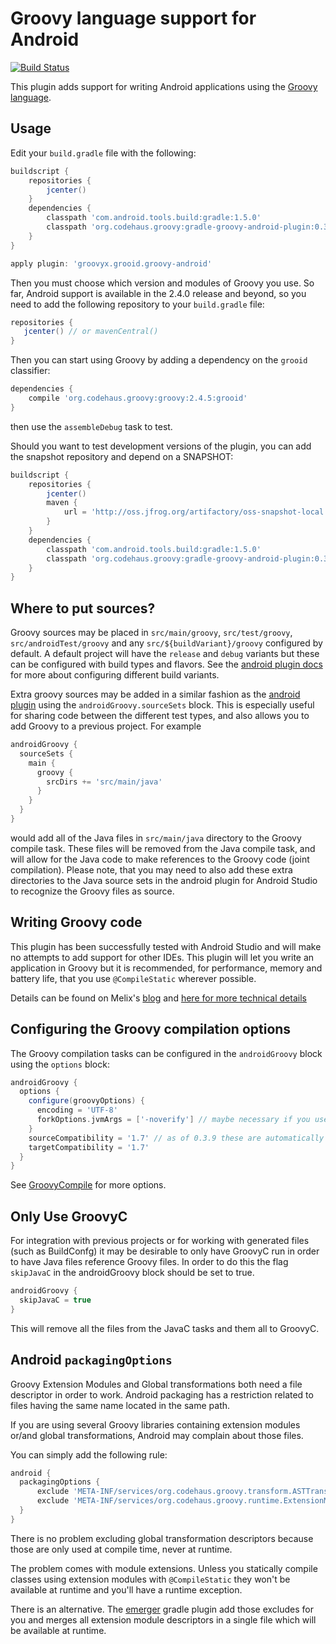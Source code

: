 Groovy language support for Android
===================================

[![Build Status](https://travis-ci.org/groovy/groovy-android-gradle-plugin.svg?branch=master)](https://travis-ci.org/groovy/groovy-android-gradle-plugin)

This plugin adds support for writing Android applications using the [Groovy language](http://groovy-lang.org).

Usage
-----

Edit your `build.gradle` file with the following:

```groovy
buildscript {
    repositories {
        jcenter()
    }
    dependencies {
        classpath 'com.android.tools.build:gradle:1.5.0'
        classpath 'org.codehaus.groovy:gradle-groovy-android-plugin:0.3.8'
    }
}

apply plugin: 'groovyx.grooid.groovy-android'
```

Then you must choose which version and modules of Groovy you use. So far, Android support is available in
the 2.4.0 release and beyond, so you need to add the following repository to your `build.gradle` file:

```groovy
repositories {
   jcenter() // or mavenCentral()
}
```

Then you can start using Groovy by adding a dependency on the `grooid` classifier:

```groovy
dependencies {
    compile 'org.codehaus.groovy:groovy:2.4.5:grooid'
}
```

then use the `assembleDebug` task to test.

Should you want to test development versions of the plugin, you can add the snapshot repository and depend on a SNAPSHOT:

```groovy
buildscript {
    repositories {
        jcenter()
        maven {
            url = 'http://oss.jfrog.org/artifactory/oss-snapshot-local'
        }
    }
    dependencies {
        classpath 'com.android.tools.build:gradle:1.5.0'
        classpath 'org.codehaus.groovy:gradle-groovy-android-plugin:0.3.9-SNAPSHOT'
    }
}
```

Where to put sources?
---------------------

Groovy sources may be placed in `src/main/groovy`, `src/test/groovy`, `src/androidTest/groovy` and any `src/${buildVariant}/groovy` 
configured by default. A default project will have the `release` and `debug` variants but these can be configured with build
types and flavors. See the [android plugin docs](https://sites.google.com/a/android.com/tools/tech-docs/new-build-system/user-guide#TOC-Build-Types)
for more about configuring different build variants.

Extra groovy sources may be added in a similar fashion as the [android plugin](https://sites.google.com/a/android.com/tools/tech-docs/new-build-system/user-guide#TOC-Sourcesets-and-Dependencies)
using the `androidGroovy.sourceSets` block. This is especially useful for sharing code between the different test types, and also 
allows you to add Groovy to a previous project. For example

```groovy
androidGroovy {
  sourceSets {
    main {
      groovy {
        srcDirs += 'src/main/java'
      }
    }
  }
}
```

would add all of the Java files in `src/main/java` directory to the Groovy compile task. These files will be removed
from the Java compile task, and will allow for the Java code to make references to the Groovy code (joint compilation).
Please note, that you may need to also add these extra directories to the Java source sets in the android plugin 
for Android Studio to recognize the Groovy files as source.

Writing Groovy code
-------------------

This plugin has been successfully tested with Android Studio and will make no attempts to add support for other IDEs.
This plugin will let you write an application in Groovy but it is recommended, for performance, memory and battery life, 
that you use `@CompileStatic` wherever possible.

Details can be found on Melix's [blog](http://melix.github.io/blog/2014/06/grooid.html) and [here for more technical details](http://melix.github.io/blog/2014/06/grooid2.html)


Configuring the Groovy compilation options
------------------------------------------

The Groovy compilation tasks can be configured in the `androidGroovy` block using the `options` block:

```groovy
androidGroovy {
  options {
    configure(groovyOptions) {
      encoding = 'UTF-8'
      forkOptions.jvmArgs = ['-noverify'] // maybe necessary if you use Google Play Services
    }
    sourceCompatibility	= '1.7' // as of 0.3.9 these are automatically set based off the android plugin's
    targetCompatibility = '1.7'
  }
}
```

See [GroovyCompile](https://docs.gradle.org/current/dsl/org.gradle.api.tasks.compile.GroovyCompile.html) for more options.

Only Use GroovyC
----------------

For integration with previous projects or for working with generated files (such as BuildConfg)
it may be desirable to only have GroovyC run in order to have Java files reference Groovy files.
In order to do this the flag `skipJavaC` in the androidGroovy block should be set to true.

```groovy
androidGroovy {
  skipJavaC = true
}
```

This will remove all the files from the JavaC tasks and them all to GroovyC.

Android `packagingOptions`
--------------------------

Groovy Extension Modules and Global transformations both need a file
descriptor in order to work. Android packaging has a restriction
related to files having the same name located in the same path.

If you are using several Groovy libraries containing extension modules
or/and global transformations, Android may complain about those files.

You can simply add the following rule:

```groovy
android {
  packagingOptions {
      exclude 'META-INF/services/org.codehaus.groovy.transform.ASTTransformation'
      exclude 'META-INF/services/org.codehaus.groovy.runtime.ExtensionModule'
  }
}
```

There is no problem excluding global transformation descriptors because
those are only used at compile time, never at runtime.

The problem comes with module extensions. Unless you statically
compile classes using extension modules with `@CompileStatic` they won't
be available at runtime and you'll have a runtime exception.

There is an alternative. The [emerger](https://github.com/kaleidos/emerger) gradle plugin add
those excludes for you and merges all extension module descriptors in
a single file which will be available at runtime.
